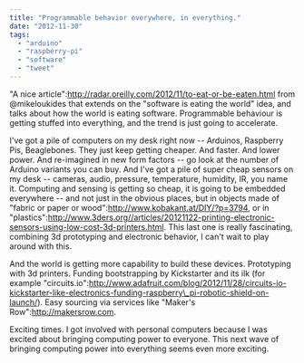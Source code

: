 ```yaml
---
title: "Programmable behavior everywhere, in everything."
date: "2012-11-30"
tags: 
  - "arduino"
  - "raspberry-pi"
  - "software"
  - "tweet"
---
```


"A nice article":http://radar.oreilly.com/2012/11/to-eat-or-be-eaten.html from @mikeloukides that extends on the "software is eating the world" idea, and talks about how the world is eating software. Programmable behaviour is getting stuffed into everything, and the trend is just going to accelerate.

I've got a pile of computers on my desk right now -- Arduinos, Raspberry Pis, Beaglebones. They just keep getting cheaper. And faster. And lower power. And re-imagined in new form factors -- go look at the number of Arduino variants you can buy. And I've got a pile of super cheap sensors on my desk -- cameras, audio, pressure, temperature, humidity, IR, you name it. Computing and sensing is getting so cheap, it is going to be embedded everywhere -- and not just in the obvious places, but in objects made of "fabric or paper or wood":http://www.kobakant.at/DIY/?p=3794, or in "plastics":http://www.3ders.org//articles/20121122-printing-electronic-sensors-using-low-cost-3d-printers.html. This last one is really fascinating, combining 3d prototyping and electronic behavior, I can't wait to play around with this.

And the world is getting more capability to build these devices. Prototyping with 3d printers. Funding bootstrapping by Kickstarter and its ilk (for example "circuits.io":http://www.adafruit.com/blog/2012/11/28/circuits-io-kickstarter-like-electronics-funding-raspberry\_pi-robotic-shield-on-launch/). Easy sourcing via services like "Maker's Row":http://makersrow.com.

Exciting times. I got involved with personal computers because I was excited about bringing computing power to everyone. This next wave of bringing computing power into everything seems even more exciting.
